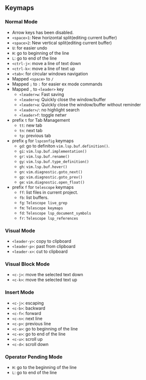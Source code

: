 ## Keymaps

### Normal Mode

- Arrow keys has been disabled.
- `<space>1`: New horizontal split(editing current buffer)
- `<space>2`: New vertical split(editing current buffer)
- `U`: for easier undo
- `H`: go to beginning of the line
- `L`: go to end of the line
- `<ctrl-j>`: move a line of text down
- `<ctrl-k>`: move a line of text up
- `<tab>`: for circular windows navigation
- Mapped `<space>` to `/`
- Mapped `;` to `:` for easier ex mode commands
- Mapped `,` to `<leader>` key
  - `<leader>w`: Fast saving
  - `<leader>q`: Quickly close the window/buffer
  - `<leader>a`: Quickly close the window/buffer without reminder
  - `<leader>/`: no highlight search
  - `<leader>f`: toggle netwr
- prefix `t` for Tab Management
  - `tt`: new tab
  - `tn`: next tab
  - `tp`: previous tab
- prefix `g` for `lspconfig` keymaps
  - `gd`: go to definiton `vim.lsp.buf.definition()`.
  - `gi`: `vim.lsp.buf.implementation()`
  - `gr`: `vim.lsp.buf.rename()`
  - `gy`: `vim.lsp.buf.type_definition()`
  - `gh`: `vim.lsp.buf.hover()`
  - `gn`: `vim.diagnostic.goto_next()`
  - `gp`: `vim.diagnostic.goto_prev()`
  - `ge`: `vim.diagnostic.open_float()`
- prefix `f` for `telescope` keymaps
  - `ff`: list files in current project.
  - `fb`: list buffers.
  - `fg`: `Telescope live_grep`
  - `fm`: `Telescope keymaps`
  - `fd`: `Telescope lsp_document_symbols`
  - `fr`: `Telescope lsp_references`

### Visual Mode

- `<leader-y>`: copy to clipboard
- `<leader-p>`: past from clipboard
- `<leader-x>`: cut to clipboard

### Visual Block Mode

- `<c-j>`: move the selected text down
- `<c-k>`: move the selected text up

### Insert Mode

- `<c-j>`: escaping
- `<c-b>`: backward
- `<c-f>`: forward
- `<c-n>`: next line
- `<c-p>`: previous line
- `<c-a>`: go to beginning of the line
- `<c-e>`: go to end of the line
- `<c-u>`: scroll up
- `<c-d>`: scroll down

### Operator Pending Mode

- `H`: go to the beginning of the line
- `L`: go to end of the line
